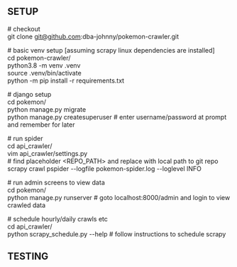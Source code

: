 
## SETUP

\# checkout \
git clone git@github.com:dba-johnny/pokemon-crawler.git


\# basic venv setup [assuming scrapy linux dependencies are installed] \
cd pokemon-crawler/ \
python3.8 -m venv .venv \
source .venv/bin/activate \
python -m pip install -r requirements.txt


\# django setup \
cd pokemon/ \
python manage.py migrate \
python manage.py createsuperuser  	\# enter username/password at prompt and remember for later 


\# run spider \
cd api\_crawler/ \
vim api\_crawler/settings.py \
	# find placeholder <REPO_PATH> and replace with local path to git repo \
scrapy crawl pspider --logfile pokemon-spider.log --loglevel INFO 


\# run admin screens to view data \
cd pokemon/ \
python manage.py runserver		\# goto localhost:8000/admin and login to view crawled data 


\# schedule hourly/daily crawls etc \
cd api\_crawler/ \
python scrapy\_schedule.py --help	\# follow instructions to schedule scrapy 


## TESTING

